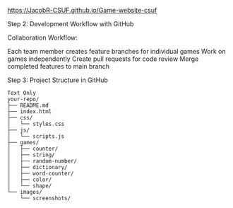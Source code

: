 https://JacobR-CSUF.github.io/Game-website-csuf


Step 2: Development Workflow with GitHub

Collaboration Workflow:

Each team member creates feature branches for individual games
Work on games independently
Create pull requests for code review
Merge completed features to main branch

Step 3: Project Structure in GitHub



```
Text Only
your-repo/
├── README.md
├── index.html
├── css/
│   └── styles.css
├── js/
│   └── scripts.js
├── games/
│   ├── counter/
│   ├── string/
│   ├── random-number/
│   ├── dictionary/
│   ├── word-counter/
│   ├── color/
│   └── shape/
└── images/
    └── screenshots/
```

